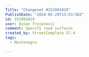 ```yaml
---
Title: "Changeset #151991019"
PublishDate: "2024-05-29T13:53:56Z"
id: 151991019
user: Dušan Trojanović
comment: Specify road surfaces
created_by: StreetComplete 57.4
tags:
  - Montenegro

---
```

